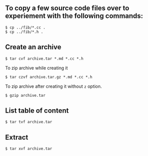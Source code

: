 ## To copy a few source code files over to experiement with the following commands:

```
$ cp ../fib/*.cc .
$ cp ../fib/*.h .
```

## Create an archive

```console
$ tar cvf archive.tar *.md *.cc *.h
```
To zip archive while creating it

```console
$ tar czvf archive.tar.gz *.md *.cc *.h
```

To zip archive after creating it without `z` option.

```console
$ gzip archive.tar
```

## List table of content

```console
$ tar tvf archive.tar
```

## Extract

```console
$ tar xvf archive.tar

```


